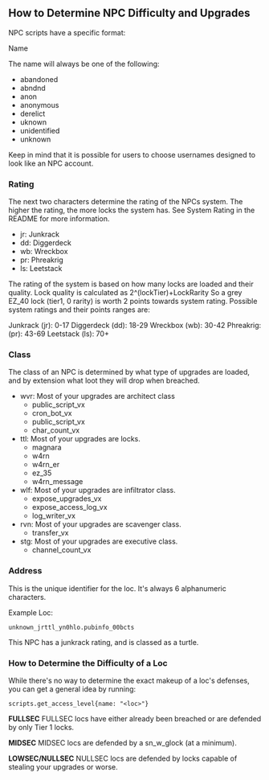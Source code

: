 ## How to Determine NPC Difficulty and Upgrades
NPC scripts have a specific format:

Name

The name will always be one of the following:

* abandoned
* abndnd
* anon
* anonymous
* derelict
* uknown
* unidentified
* unknown

Keep in mind that it is possible for users to choose usernames designed to look like an NPC account.

### Rating

The next two characters determine the rating of the NPCs system. The higher the rating, the more locks the system has. See System Rating in the README for more information.

* jr: Junkrack
* dd: Diggerdeck
* wb: Wreckbox
* pr: Phreakrig
* ls: Leetstack

The rating of the system is based on how many locks are loaded and their quality. Lock quality is calculated as 2^(lockTier)+LockRarity So a grey EZ_40 lock (tier1, 0 rarity) is worth 2 points towards system rating. Possible system ratings and their points ranges are:

Junkrack (jr): 0-17
Diggerdeck (dd): 18-29
Wreckbox (wb): 30-42
Phreakrig: (pr): 43-69
Leetstack (ls): 70+

### Class

The class of an NPC is determined by what type of upgrades are loaded, and by extension what loot they will drop when breached.

* wvr: Most of your upgrades are architect class
  * public_script_vx
  * cron_bot_vx
  * public_script_vx
  * char_count_vx
* ttl: Most of your upgrades are locks.
  * magnara
  * w4rn
  * w4rn_er
  * ez_35
  * w4rn_message
* wlf: Most of your upgrades are infiltrator class.
  * expose_upgrades_vx
  * expose_access_log_vx
  * log_writer_vx
* rvn: Most of your upgrades are scavenger class.
  * transfer_vx
* stg: Most of your upgrades are executive class.
  * channel_count_vx

### Address

This is the unique identifier for the loc. It's always 6 alphanumeric characters.

Example Loc:

`unknown_jrttl_yn0hlo.pubinfo_00bcts`

This NPC has a junkrack rating, and is classed as a turtle.

### How to Determine the Difficulty of a Loc

While there's no way to determine the exact makeup of a loc's defenses, you can get a general idea by running:

`scripts.get_access_level{name: "<loc>"}`

**FULLSEC**
FULLSEC locs have either already been breached or are defended by only Tier 1 locks.

**MIDSEC**
MIDSEC locs are defended by a sn_w_glock (at a minimum).

**LOWSEC/NULLSEC**
NULLSEC locs are defended by locks capable of stealing your upgrades or worse.

